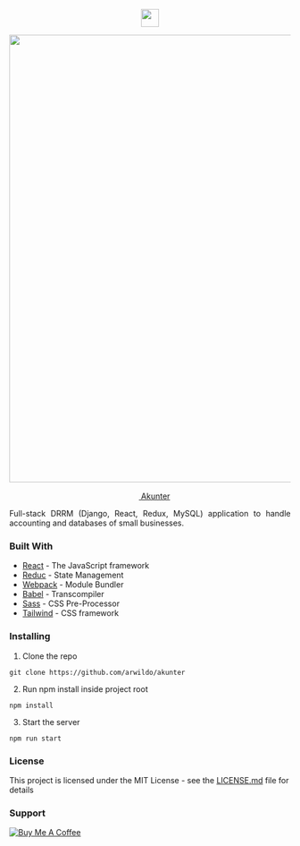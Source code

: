 <p align=center><a href="https://arwildo.com/akunter/"><img src="https://raw.githubusercontent.com/arwildo/akunter/master/frontend/src/images/akunter-logo.png" width="32"></img></a></p> 
<p align=center> 
  <img src="https://raw.githubusercontent.com/arwildo/akunter/master/frontend/src/images/akunter.png" width="800">
</p>
<p align=center> 
  <a href="https://arwildo.com/akunter/"><img src="https://arwildo.com/akunter/logo.ico" width="16"></img> Akunter</a>
 </p>

<p style="text-align: justify;">
Full-stack DRRM (Django, React, Redux, MySQL) application to handle accounting and databases of small businesses. 
</p>


### Built With

* [React](https://reactjs.org/) - The JavaScript framework
* [Reduc](https://redux.js.org/) - State Management
* [Webpack](https://webpack.js.org/) - Module Bundler
* [Babel](https://babeljs.io/) - Transcompiler
* [Sass](https://sass-lang.com/) - CSS Pre-Processor
* [Tailwind](https://tailwindcss.com/) - CSS framework



### Installing

1. Clone the repo

```
git clone https://github.com/arwildo/akunter
```

2. Run npm install inside project root

```
npm install
```

3. Start the server

```
npm run start
```


### License

This project is licensed under the MIT License - see the [LICENSE.md](LICENSE.md) file for details


### Support

<a href="https://www.buymeacoffee.com/Arwildo " target="_blank"><img src="https://www.buymeacoffee.com/assets/img/custom_images/white_img.png" alt="Buy Me A Coffee" style="height: auto !important;width: auto !important;" ></a>
